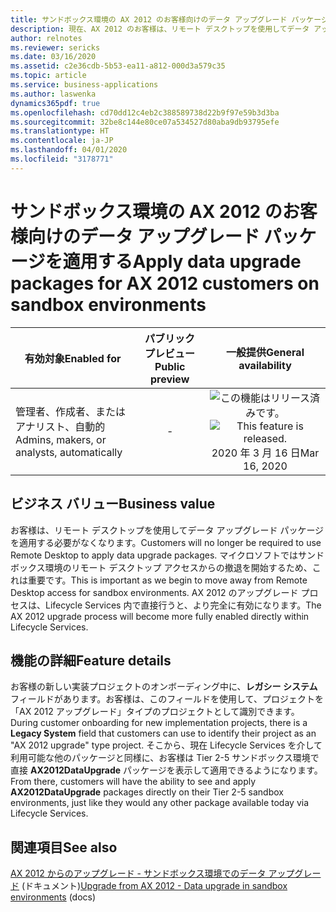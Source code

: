 ```yaml
---
title: サンドボックス環境の AX 2012 のお客様向けのデータ アップグレード パッケージを適用する
description: 現在、AX 2012 のお客様は、リモート デスクトップを使用してデータ アップグレード パッケージを適用する必要があります。 この機能を使用すると、お客様は Lifecycle Services からそれらを適用できるようになります。
author: relnotes
ms.reviewer: sericks
ms.date: 03/16/2020
ms.assetid: c2e36cdb-5b53-ea11-a812-000d3a579c35
ms.topic: article
ms.service: business-applications
ms.author: laswenka
dynamics365pdf: true
ms.openlocfilehash: cd70dd12c4eb2c388589738d22b9f97e59b3d3ba
ms.sourcegitcommit: 32be8c144e80ce07a534527d80aba9db93795efe
ms.translationtype: HT
ms.contentlocale: ja-JP
ms.lasthandoff: 04/01/2020
ms.locfileid: "3178771"
---
```

# <a name="apply-data-upgrade-packages-for-ax-2012-customers-on-sandbox-environments"></a><span data-ttu-id="66886-104">サンドボックス環境の AX 2012 のお客様向けのデータ アップグレード パッケージを適用する</span><span class="sxs-lookup"><span data-stu-id="66886-104">Apply data upgrade packages for AX 2012 customers on sandbox environments</span></span>


| <span data-ttu-id="66886-105">有効対象</span><span class="sxs-lookup"><span data-stu-id="66886-105">Enabled for</span></span>    |  <span data-ttu-id="66886-106">パブリック プレビュー</span><span class="sxs-lookup"><span data-stu-id="66886-106">Public preview</span></span> | <span data-ttu-id="66886-107">一般提供</span><span class="sxs-lookup"><span data-stu-id="66886-107">General availability</span></span> | 
| ---------- | :----------: |:----------: |
|<span data-ttu-id="66886-108">管理者、作成者、またはアナリスト、自動的</span><span class="sxs-lookup"><span data-stu-id="66886-108">Admins, makers, or analysts, automatically</span></span>|-| <span data-ttu-id="66886-109">![この機能はリリース済みです。](/dynamics365-release-plan/media/green-checkmark.png "この機能はリリース済みです。")</span><span class="sxs-lookup"><span data-stu-id="66886-109">![This feature is released.](/dynamics365-release-plan/media/green-checkmark.png "This feature is released.")</span></span> <span data-ttu-id="66886-110">2020 年 3 月 16 日</span><span class="sxs-lookup"><span data-stu-id="66886-110">Mar 16, 2020</span></span>|


## <a name="business-value"></a><span data-ttu-id="66886-111">ビジネス バリュー</span><span class="sxs-lookup"><span data-stu-id="66886-111">Business value</span></span>
<!-- bv start -->
<span data-ttu-id="66886-112">お客様は、リモート デスクトップを使用してデータ アップグレード パッケージを適用する必要がなくなります。</span><span class="sxs-lookup"><span data-stu-id="66886-112">Customers will no longer be required to use Remote Desktop to apply data upgrade packages.</span></span> <span data-ttu-id="66886-113">マイクロソフトではサンドボックス環境のリモート デスクトップ アクセスからの撤退を開始するため、これは重要です。</span><span class="sxs-lookup"><span data-stu-id="66886-113">This is important as we begin to move away from Remote Desktop access for sandbox environments.</span></span> <span data-ttu-id="66886-114">AX 2012 のアップグレード プロセスは、Lifecycle Services 内で直接行うと、より完全に有効になります。</span><span class="sxs-lookup"><span data-stu-id="66886-114">The AX 2012 upgrade process will become more fully enabled directly within Lifecycle Services.</span></span>
<!-- bv end -->



## <a name="feature-details"></a><span data-ttu-id="66886-115">機能の詳細</span><span class="sxs-lookup"><span data-stu-id="66886-115">Feature details</span></span>
<!--feature detail start -->
<span data-ttu-id="66886-116">お客様の新しい実装プロジェクトのオンボーディング中に、**レガシー システム** フィールドがあります。お客様は、このフィールドを使用して、プロジェクトを「AX 2012 アップグレード」タイプのプロジェクトとして識別できます。</span><span class="sxs-lookup"><span data-stu-id="66886-116">During customer onboarding for new implementation projects, there is a **Legacy System** field that customers can use to identify their project as an "AX 2012 upgrade" type project.</span></span> <span data-ttu-id="66886-117">そこから、現在 Lifecycle Services を介して利用可能な他のパッケージと同様に、お客様は Tier 2-5 サンドボックス環境で直接 **AX2012DataUpgrade** パッケージを表示して適用できるようになります。</span><span class="sxs-lookup"><span data-stu-id="66886-117">From there, customers will have the ability to see and apply **AX2012DataUpgrade** packages directly on their Tier 2-5 sandbox environments, just like they would any other package available today via Lifecycle Services.</span></span>
<!--feature detail end -->










## <a name="see-also"></a><span data-ttu-id="66886-118">関連項目</span><span class="sxs-lookup"><span data-stu-id="66886-118">See also</span></span>

<span data-ttu-id="66886-119">[AX 2012 からのアップグレード - サンドボックス環境でのデータ アップグレード](https://docs.microsoft.com/dynamics365/fin-ops-core/dev-itpro/migration-upgrade/upgrade-data-sandbox) (ドキュメント)</span><span class="sxs-lookup"><span data-stu-id="66886-119">[Upgrade from AX 2012 - Data upgrade in sandbox environments](https://docs.microsoft.com/dynamics365/fin-ops-core/dev-itpro/migration-upgrade/upgrade-data-sandbox) (docs)</span></span>
